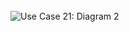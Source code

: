 
<br clear="all" />
<img src="./use_case_1_1.svg" alt="Use Case 21: Diagram 2"/>
<br clear="all" />
